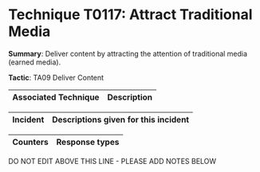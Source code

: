 # Technique T0117: Attract Traditional Media

**Summary**: Deliver content by attracting the attention of traditional media (earned media).

**Tactic**: TA09 Deliver Content


| Associated Technique | Description |
| --------- | ------------------------- |



| Incident | Descriptions given for this incident |
| -------- | -------------------- |



| Counters | Response types |
| -------- | -------------- |


DO NOT EDIT ABOVE THIS LINE - PLEASE ADD NOTES BELOW